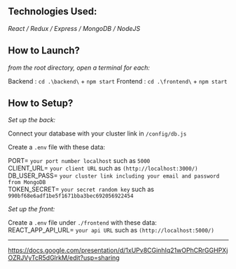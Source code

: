 ﻿
##  Technologies Used:

*React / Redux / Express / MongoDB / NodeJS* 

## How to Launch?
*from the root directory, open a terminal for each:*

Backend :  `cd .\backend\` +  `npm start`
Frontend :  `cd .\frontend\` +  `npm start`


## How to Setup?

*Set up the back:*

Connect your database with your cluster link in  `/config/db.js`

Create a `.env` file with these data:

PORT= `your port number localhost` such as `5000` <br/>
CLIENT_URL= `your client URL` such as `(http://localhost:3000/)` <br/>
DB_USER_PASS=  `your cluster link including your email and password from MongoDB` <br/>
TOKEN_SECRET= `your secret random key` such as `990bf68e6adf1be5f1671bba3bec692056922454` <br/>

*Set up the front:*

Create a `.env` file under `./frontend` with these data: <br/>
REACT_APP_API_URL= `your api URL` such as `(http://localhost:5000/)`

----------

https://docs.google.com/presentation/d/1xUPv8CGinhIq21wOPhCRrGGHPXjOZRJVyTcR5dGlrkM/edit?usp=sharing
